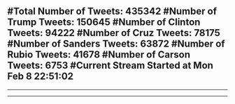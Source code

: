 #Total Number of Tweets: 435342 
#Number of Trump Tweets: 150645
#Number of Clinton Tweets: 94222
#Number of Cruz Tweets: 78175
#Number of Sanders Tweets: 63872
#Number of Rubio Tweets: 41678
#Number of Carson Tweets: 6753
#Current Stream Started at Mon Feb  8 22:51:02
---
---
---
